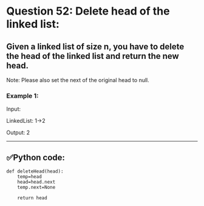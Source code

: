 # Question 52: Delete head of the linked list:

## Given a linked list of size n, you have to delete the head of the linked list and return the new head.
Note: Please also set the next of the original head to null.

### Example 1:

Input:

LinkedList: 1->2

Output: 2

---
## ✅Python code:

```
def deleteHead(head):
    temp=head
    head=head.next
    temp.next=None
    
    return head
```
